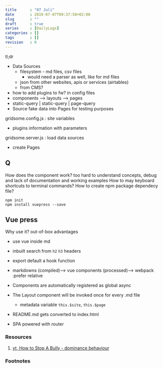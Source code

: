 ```yaml
---
title      : "07 Juli"
date       : 2019-07-07T09:37:58+02:00
slug       : ""
draft      : true
series     : [DailyLogs]
categories : []
tags       : []
revision   : 0
---
```


tl;dr
<!-- more -->

* Data Sources
  * filesystem - md files, csv files
    * would need a parser as well, like for md files
  * json from other websites, apis or services (airtables)
  * from CMS?
* how to add plugins to fw? in config files
* components --> layouts --> pages
* static-query | static-query | page-query
* Source fake data into Pages for testing purposes

gridsome.config.js
: site variables
* plugins information with parameters

gridsome.server.js
: load data sources
* create Pages

## Q
How does the component work?
too hard to understand concepts, debug and lack of documentation and working examples
How to may keyboard shortcuts to terminal commands?
How to create npm package dependecy file?
```
npm init
npm install vuepress --save
```

## Vue press

Why use it? out-of-box advantages

* use vue inside md
* inbuilt search from `h2` `h3` headers

* export default a hook function 
* markdowns (compiled)--> vue components (processed)--> webpack :prefer relative
* Components are automatically registered as global async
* The Layout component will be invoked once for every .md file
  * metadata variable `this.$site`, `this.$page`
* README.md gets converted to index.html
* SPA powered with router


### Resources

1. [yt, How to Stop A Bully - dominance behaviour](https://youtu.be/7oKjW1OIjuw)

### Footnotes

[^1]: [gh, close issue from PR or commit message](https://help.github.com/en/articles/closing-issues-using-keywords)
[^2]: 
